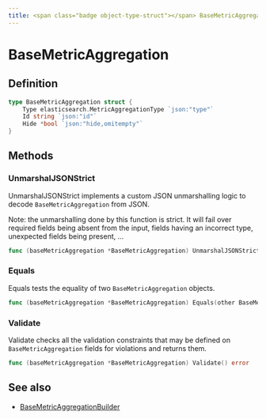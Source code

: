```yaml
---
title: <span class="badge object-type-struct"></span> BaseMetricAggregation
---
```

# <span class="badge object-type-struct"></span> BaseMetricAggregation

## Definition

```go
type BaseMetricAggregation struct {
    Type elasticsearch.MetricAggregationType `json:"type"`
    Id string `json:"id"`
    Hide *bool `json:"hide,omitempty"`
}
```
## Methods

### <span class="badge object-method"></span> UnmarshalJSONStrict

UnmarshalJSONStrict implements a custom JSON unmarshalling logic to decode `BaseMetricAggregation` from JSON.

Note: the unmarshalling done by this function is strict. It will fail over required fields being absent from the input, fields having an incorrect type, unexpected fields being present, …

```go
func (baseMetricAggregation *BaseMetricAggregation) UnmarshalJSONStrict(raw []byte) error
```

### <span class="badge object-method"></span> Equals

Equals tests the equality of two `BaseMetricAggregation` objects.

```go
func (baseMetricAggregation *BaseMetricAggregation) Equals(other BaseMetricAggregation) bool
```

### <span class="badge object-method"></span> Validate

Validate checks all the validation constraints that may be defined on `BaseMetricAggregation` fields for violations and returns them.

```go
func (baseMetricAggregation *BaseMetricAggregation) Validate() error
```

## See also

 * <span class="badge builder"></span> [BaseMetricAggregationBuilder](./builder-BaseMetricAggregationBuilder.md)
